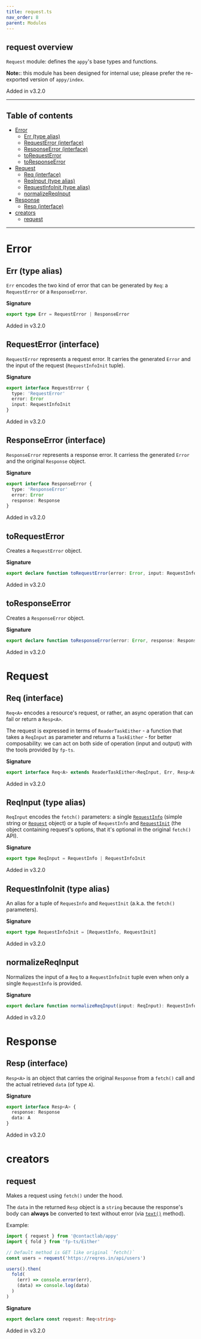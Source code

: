 ```yaml
---
title: request.ts
nav_order: 8
parent: Modules
---
```


## request overview

`Request` module: defines the `appy`'s base types and functions.

**Note:**: this module has been designed for internal use; please prefer the re-exported version of `appy/index`.

Added in v3.2.0

---

<h2 class="text-delta">Table of contents</h2>

- [Error](#error)
  - [Err (type alias)](#err-type-alias)
  - [RequestError (interface)](#requesterror-interface)
  - [ResponseError (interface)](#responseerror-interface)
  - [toRequestError](#torequesterror)
  - [toResponseError](#toresponseerror)
- [Request](#request)
  - [Req (interface)](#req-interface)
  - [ReqInput (type alias)](#reqinput-type-alias)
  - [RequestInfoInit (type alias)](#requestinfoinit-type-alias)
  - [normalizeReqInput](#normalizereqinput)
- [Response](#response)
  - [Resp (interface)](#resp-interface)
- [creators](#creators)
  - [request](#request)

---

# Error

## Err (type alias)

`Err` encodes the two kind of error that can be generated by `Req`: a `RequestError` or a `ResponseError`.

**Signature**

```ts
export type Err = RequestError | ResponseError
```

Added in v3.2.0

## RequestError (interface)

`RequestError` represents a request error. It carries the generated `Error` and the input of the request (`RequestInfoInit` tuple).

**Signature**

```ts
export interface RequestError {
  type: 'RequestError'
  error: Error
  input: RequestInfoInit
}
```

Added in v3.2.0

## ResponseError (interface)

`ResponseError` represents a response error. It carriess the generated `Error` and the original `Response` object.

**Signature**

```ts
export interface ResponseError {
  type: 'ResponseError'
  error: Error
  response: Response
}
```

Added in v3.2.0

## toRequestError

Creates a `RequestError` object.

**Signature**

```ts
export declare function toRequestError(error: Error, input: RequestInfoInit): RequestError
```

Added in v3.2.0

## toResponseError

Creates a `ResponseError` object.

**Signature**

```ts
export declare function toResponseError(error: Error, response: Response): ResponseError
```

Added in v3.2.0

# Request

## Req (interface)

`Req<A>` encodes a resource's request, or rather, an async operation that can fail or return a `Resp<A>`.

The request is expressed in terms of `ReaderTaskEither` - a function that takes a `ReqInput` as parameter and returns a `TaskEither` - for better composability: we can act on both side of operation (input and output) with the tools provided by `fp-ts`.

**Signature**

```ts
export interface Req<A> extends ReaderTaskEither<ReqInput, Err, Resp<A>> {}
```

Added in v3.2.0

## ReqInput (type alias)

`ReqInput` encodes the `fetch()` parameters: a single [`RequestInfo`](https://developer.mozilla.org/en-US/docs/Web/API/WindowOrWorkerGlobalScope/fetch#Parameters) (simple string or [`Request`](https://developer.mozilla.org/en-US/docs/Web/API/Request) object) or a tuple of `RequestInfo` and [`RequestInit`](https://developer.mozilla.org/en-US/docs/Web/API/WindowOrWorkerGlobalScope/fetch#Parameters) (the object containing request's options, that it's optional in the original `fetch()` API).

**Signature**

```ts
export type ReqInput = RequestInfo | RequestInfoInit
```

Added in v3.2.0

## RequestInfoInit (type alias)

An alias for a tuple of `RequesInfo` and `RequestInit` (a.k.a. the `fetch()` parameters).

**Signature**

```ts
export type RequestInfoInit = [RequestInfo, RequestInit]
```

Added in v3.2.0

## normalizeReqInput

Normalizes the input of a `Req` to a `RequestInfoInit` tuple even when only a single `RequestInfo` is provided.

**Signature**

```ts
export declare function normalizeReqInput(input: ReqInput): RequestInfoInit
```

Added in v3.2.0

# Response

## Resp (interface)

`Resp<A>` is an object that carries the original `Response` from a `fetch()` call and the actual retrieved `data` (of type `A`).

**Signature**

```ts
export interface Resp<A> {
  response: Response
  data: A
}
```

Added in v3.2.0

# creators

## request

Makes a request using `fetch()` under the hood.

The `data` in the returned `Resp` object is a `string` because the response's body can **always** be converted to text without error (via [`text()`](https://developer.mozilla.org/en-US/docs/Web/API/Body/text) method).

Example:

```ts
import { request } from '@contactlab/appy'
import { fold } from 'fp-ts/Either'

// Default method is GET like original `fetch()`
const users = request('https://reqres.in/api/users')

users().then(
  fold(
    (err) => console.error(err),
    (data) => console.log(data)
  )
)
```

**Signature**

```ts
export declare const request: Req<string>
```

Added in v3.2.0
